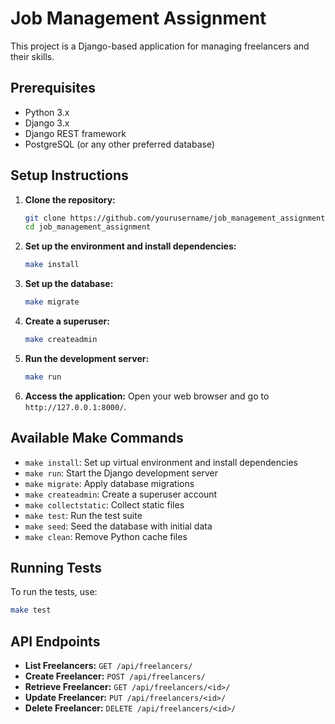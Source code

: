 # Job Management Assignment

This project is a Django-based application for managing freelancers and their skills.

## Prerequisites

- Python 3.x
- Django 3.x
- Django REST framework
- PostgreSQL (or any other preferred database)

## Setup Instructions

1. **Clone the repository:**

   ```bash
   git clone https://github.com/yourusername/job_management_assignment.git
   cd job_management_assignment
   ```

2. **Set up the environment and install dependencies:**

   ```bash
   make install
   ```

3. **Set up the database:**

   ```bash
   make migrate
   ```

4. **Create a superuser:**

   ```bash
   make createadmin
   ```

5. **Run the development server:**

   ```bash
   make run
   ```

6. **Access the application:**
   Open your web browser and go to `http://127.0.0.1:8000/`.

## Available Make Commands

- `make install`: Set up virtual environment and install dependencies
- `make run`: Start the Django development server
- `make migrate`: Apply database migrations
- `make createadmin`: Create a superuser account
- `make collectstatic`: Collect static files
- `make test`: Run the test suite
- `make seed`: Seed the database with initial data
- `make clean`: Remove Python cache files

## Running Tests

To run the tests, use:

```bash
make test
```

## API Endpoints

- **List Freelancers:** `GET /api/freelancers/`
- **Create Freelancer:** `POST /api/freelancers/`
- **Retrieve Freelancer:** `GET /api/freelancers/<id>/`
- **Update Freelancer:** `PUT /api/freelancers/<id>/`
- **Delete Freelancer:** `DELETE /api/freelancers/<id>/`
